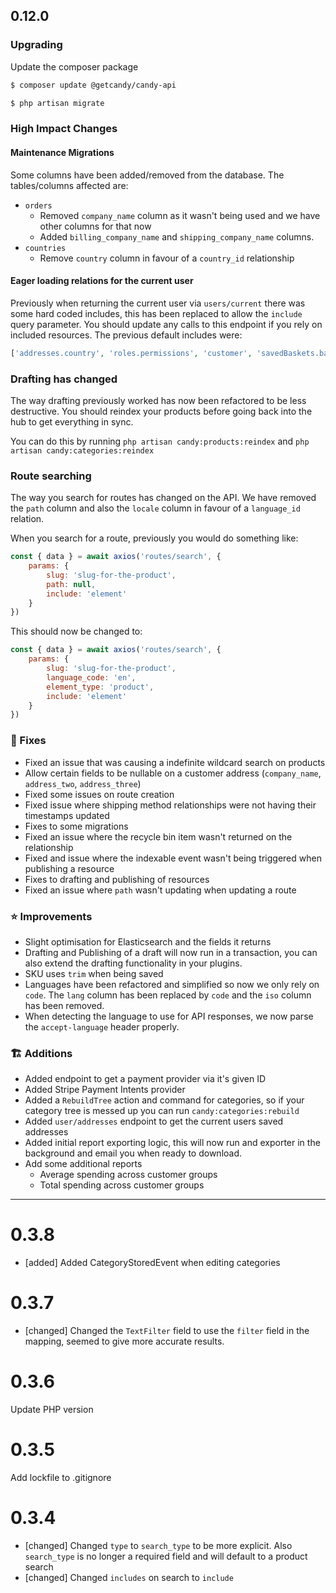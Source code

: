 
## 0.12.0
### Upgrading

Update the composer package

```bash
$ composer update @getcandy/candy-api
```

```bash
$ php artisan migrate
```

### High Impact Changes

#### Maintenance Migrations

Some columns have been added/removed from the database. The tables/columns affected are:

- `orders`
    - Removed `company_name` column as it wasn't being used and we have other columns for that now
    - Added `billing_company_name` and `shipping_company_name` columns.
- `countries`
    - Remove `country` column in favour of a `country_id` relationship

#### Eager loading relations for the current user

Previously when returning the current user via `users/current` there was some hard coded includes, this has been replaced to allow the `include` query parameter.
You should update any calls to this endpoint if you rely on included resources. The previous default includes were:

```php
['addresses.country', 'roles.permissions', 'customer', 'savedBaskets.basket.lines']
```

### Drafting has changed

The way drafting previously worked has now been refactored to be less destructive. You should reindex your products before going back into the hub to get everything in sync.

You can do this by running `php artisan candy:products:reindex` and `php artisan candy:categories:reindex`

### Route searching

The way you search for routes has changed on the API. We have removed the `path` column and also the `locale` column in favour of a `language_id` relation.

When you search for a route, previously you would do something like:
```javascript
const { data } = await axios('routes/search', {
    params: {
        slug: 'slug-for-the-product',
        path: null,
        include: 'element'
    }
})
```
This should now be changed to:
```javascript
const { data } = await axios('routes/search', {
    params: {
        slug: 'slug-for-the-product',
        language_code: 'en',
        element_type: 'product',
        include: 'element'
    }
})
```

### 🐞 Fixes
- Fixed an issue that was causing a indefinite wildcard search on products
- Allow certain fields to be nullable on a customer address (`company_name`, `address_two`, `address_three`)
- Fixed some issues on route creation
- Fixed issue where shipping method relationships were not having their timestamps updated
- Fixes to some migrations
- Fixed an issue where the recycle bin item wasn't returned on the relationship
- Fixed and issue where the indexable event wasn't being triggered when publishing a resource
- Fixes to drafting and publishing of resources
- Fixed an issue where `path` wasn't updating when updating a route

### ⭐ Improvements

- Slight optimisation for Elasticsearch and the fields it returns
- Drafting and Publishing of a draft will now run in a transaction, you can also extend the drafting functionality in your plugins.
- SKU uses `trim` when being saved
- Languages have been refactored and simplified so now we only rely on `code`. The `lang` column has been replaced by `code` and the `iso` column has been removed.
- When detecting the language to use for API responses, we now parse the `accept-language` header properly.
### 🏗️ Additions

- Added endpoint to get a payment provider via it's given ID
- Added Stripe Payment Intents provider
- Added a `RebuildTree` action and command for categories, so if your category tree is messed up you can run `candy:categories:rebuild`
- Added `user/addresses` endpoint to get the current users saved addresses
- Added initial report exporting logic, this will now run and exporter in the background and email you when ready to download.
- Add some additional reports
    - Average spending across customer groups
    - Total spending across customer groups

---

# 0.3.8

- [added] Added CategoryStoredEvent when editing categories

# 0.3.7

- [changed] Changed the `TextFilter` field to use the `filter` field in the mapping, seemed to give more accurate results.

# 0.3.6

Update PHP version

# 0.3.5

Add lockfile to .gitignore

# 0.3.4

- [changed] Changed `type` to `search_type` to be more explicit. Also `search_type` is no longer a required field and will default to a product search
- [changed] Changed `includes` on search to `include`
